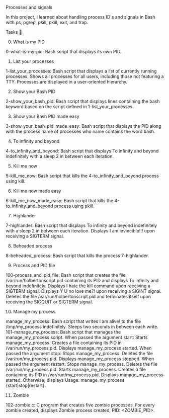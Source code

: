 Processes and signals

In this project, I learned about handling process ID's and signals in Bash with ps, pgrep, pkill, pkill, exit, and trap.

Tasks 📃

0. What is my PID

0-what-is-my-pid: Bash script that displays its own PID.

1. List your processes

1-list_your_processes: Bash script that displays a list of currently running processes.
Shows all processes for all users, including those not featuring a TTY.
Processes are displayed in a user-oriented hierarchy.

2. Show your Bash PID

2-show_your_bash_pid: Bash script that displays lines containing the bash keyword based on the script defined in 1-list_your_processes.

3. Show your Bash PID made easy

3-show_your_bash_pid_made_easy: Bash script that displays the PID along with the process name of processes who name contains the word bash.

4. To infinity and beyond

4-to_infinity_and_beyond: Bash script that displays To infinity and beyond indefinitely with a sleep 2 in between each iteration.

5. Kill me now

5-kill_me_now: Bash script that kills the 4-to_infinity_and_beyond process using kill.

6. Kill me now made easy

6-kill_me_now_made_easy: Bash script that kills the 4-to_infinity_and_beyond process using pkill.

7. Highlander

7-highlander: Bash script that displays To infinity and beyond indefinitely with a sleep 2 in between each iteration.
Displays I am invincible!!! upon receiving a SIGTERM signal.

8. Beheaded process

8-beheaded_process: Bash script that kills the process 7-highlander.

9. Process and PID file

100-process_and_pid_file: Bash script that creates the file /var/run/holbertonscript.pid containing its PID and displays To infinity and beyond indefinitely.
Displays I hate the kill command upon receiving a SIGTERM signal.
Displays Y U no love me?! upon receiving a SIGINT signal.
Deletes the file /var/run/holbertonscript.pid and terminates itself upon receiving the SIGQUIT or SIGTERM signal.

10. Manage my process

manage_my_process: Bash script that writes I am alive! to the file /tmp/my_process indefinitely.
Sleeps two seconds in between each write.
101-manage_my_process: Bash script that manages the manage_my_process script.
When passed the argument start:
Starts manage_my_process.
Creates a file containing its PID in /var/run/my_process.pid.
Displays manage_my_process started.
When passed the argument stop:
Stops manage_my_process.
Deletes the file /var/run/my_process.pid.
Displays manage_my_process stopped.
When passed the argument restart:
Stops manage_my_process.
Deletes the file /var/run/my_process.pid.
Starts manage_my_process.
Creates a file containing its PID in /var/run/my_process.pid.
Displays manage_my_process started.
Otherwise, displays Usage: manage_my_process {start|stop|restart}.

11. Zombie

102-zombie.c: C program that creates five zombie processes.
For every zombie created, displays Zombie process created, PID: <ZOMBIE_PID>.
